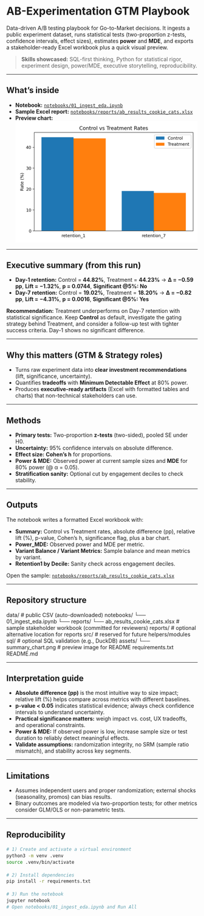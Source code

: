 # AB-Experimentation GTM Playbook

Data-driven A/B testing playbook for Go-to-Market decisions.
It ingests a public experiment dataset, runs statistical tests (two-proportion z-tests, confidence intervals, effect sizes), estimates **power** and **MDE**, and exports a stakeholder-ready Excel workbook plus a quick visual preview.

> **Skills showcased:** SQL-first thinking, Python for statistical rigor, experiment design, power/MDE, executive storytelling, reproducibility.

---

## What’s inside
- **Notebook:** [`notebooks/01_ingest_eda.ipynb`](notebooks/01_ingest_eda.ipynb)  
- **Sample Excel report:** [`notebooks/reports/ab_results_cookie_cats.xlsx`](notebooks/reports/ab_results_cookie_cats.xlsx)  
- **Preview chart:**  
  ![Summary chart](assets/summary_chart.png)

---

## Executive summary (from this run)
- **Day-1 retention:** Control = **44.82%**, Treatment = **44.23%** → **Δ = −0.59 pp**, **Lift = −1.32%**, **p = 0.0744**, **Significant @5%: No**  
- **Day-7 retention:** Control = **19.02%**, Treatment = **18.20%** → **Δ = −0.82 pp**, **Lift = −4.31%**, **p = 0.0016**, **Significant @5%: Yes**

**Recommendation:** Treatment underperforms on Day-7 retention with statistical significance. Keep **Control** as default, investigate the gating strategy behind Treatment, and consider a follow-up test with tighter success criteria. Day-1 shows no significant difference.

---

## Why this matters (GTM & Strategy roles)
- Turns raw experiment data into **clear investment recommendations** (lift, significance, uncertainty).
- Quantifies **tradeoffs** with **Minimum Detectable Effect** at 80% power.
- Produces **executive-ready artifacts** (Excel with formatted tables and charts) that non-technical stakeholders can use.

---

## Methods
- **Primary tests:** Two-proportion **z-tests** (two-sided), pooled SE under H0.  
- **Uncertainty:** 95% confidence intervals on absolute difference.  
- **Effect size:** **Cohen’s h** for proportions.  
- **Power & MDE:** Observed power at current sample sizes and **MDE** for 80% power (@ α = 0.05).  
- **Stratification sanity:** Optional cut by engagement deciles to check stability.

---

## Outputs
The notebook writes a formatted Excel workbook with:
- **Summary:** Control vs Treatment rates, absolute difference (pp), relative lift (%), p-value, Cohen’s h, significance flag, plus a bar chart.  
- **Power_MDE:** Observed power and MDE per metric.  
- **Variant Balance / Variant Metrics:** Sample balance and mean metrics by variant.  
- **Retention1 by Decile:** Sanity check across engagement deciles.

Open the sample: [`notebooks/reports/ab_results_cookie_cats.xlsx`](notebooks/reports/ab_results_cookie_cats.xlsx)

---

## Repository structure

data/                 # public CSV (auto-downloaded)
notebooks/
  └── 01_ingest_eda.ipynb
  └── reports/
      └── ab_results_cookie_cats.xlsx   # sample stakeholder workbook (committed for reviewers)
reports/              # optional alternative location for reports
src/                  # reserved for future helpers/modules
sql/                  # optional SQL validation (e.g., DuckDB)
assets/
  └── summary_chart.png                  # preview image for README
requirements.txt
README.md


---

## Interpretation guide
- **Absolute difference (pp)** is the most intuitive way to size impact; relative lift (%) helps compare across metrics with different baselines.
- **p-value < 0.05** indicates statistical evidence; always check confidence intervals to understand uncertainty.
- **Practical significance matters:** weigh impact vs. cost, UX tradeoffs, and operational constraints.
- **Power & MDE:** If observed power is low, increase sample size or test duration to reliably detect meaningful effects.
- **Validate assumptions:** randomization integrity, no SRM (sample ratio mismatch), and stability across key segments.

---

## Limitations
- Assumes independent users and proper randomization; external shocks (seasonality, promos) can bias results.
- Binary outcomes are modeled via two-proportion tests; for other metrics consider GLM/OLS or non-parametric tests.

---

## Reproducibility
```bash
# 1) Create and activate a virtual environment
python3 -m venv .venv
source .venv/bin/activate

# 2) Install dependencies
pip install -r requirements.txt

# 3) Run the notebook
jupyter notebook
# Open notebooks/01_ingest_eda.ipynb and Run All
